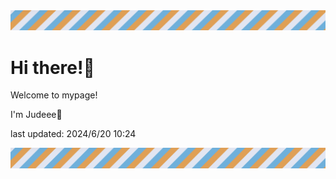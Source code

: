 <!-- Header image -->
<img src="./pokemon/pokemon_20.png" width="1000">

# Hi there!👋

Welcome to mypage!

I'm Judeee🐷

last updated: 2024/6/20 10:24

<!-- Footer image -->
<img src="./pokemon/pokemon_20.png" width="1000">

